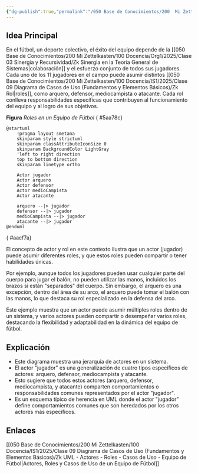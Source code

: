 ```yaml
---
{"dg-publish":true,"permalink":"/050 Base de Conocimientos/200  Mi Zettelkasten/100 Docencia/IS1/2025/Clase 09 Diagrama de Casos de Uso (Fundamentos y Elementos Básicos)/Zk UML - Actores - Roles - Equipo de Fútbol/","tags":["ejemploAplicación","UML","actores","modelado"]}
---
```


## Idea Principal

En el fútbol, un deporte colectivo, el éxito del equipo depende de la [[050 Base de Conocimientos/200  Mi Zettelkasten/100 Docencia/Org1/2025/Clase 03 Sinergia y Recursividad/Zk Sinergia en la Teoría General de Sistemas\|colaboración]] y el esfuerzo conjunto de todos sus jugadores. Cada uno de los 11 jugadores en el campo puede asumir distintos [[050 Base de Conocimientos/200  Mi Zettelkasten/100 Docencia/IS1/2025/Clase 09 Diagrama de Casos de Uso (Fundamentos y Elementos Básicos)/Zk Rol\|roles]], como arquero, defensor, mediocampista o atacante. Cada rol conlleva responsabilidades específicas que contribuyen al funcionamiento del equipo y al logro de sus objetivos.

**Figura**
_Roles en un Equipo de Fútbol_
{ #5aa78c}

```plantuml
@startuml
	!pragma layout smetana
	skinparam style strictuml
	skinparam classAttributeIconSize 0
	skinparam BackgroundColor LightGray
	'left to right direction
	top to bottom direction
	skinparam linetype ortho

    Actor jugador
    Actor arquero
    Actor defensor
    Actor medioCampista
    Actor atacante

    arquero --|> jugador
    defensor --|> jugador
    medioCampista --|> jugador
    atacante --|> jugador
@enduml
```
{ #aacf7a}


 
 El concepto de actor y rol en este contexto ilustra que un actor (jugador) puede asumir diferentes roles, y que estos roles pueden compartir o tener habilidades únicas.
 
 Por ejemplo, aunque todos los jugadores pueden usar cualquier parte del cuerpo para jugar el balón, no pueden utilizar las manos, incluidos los brazos si están "separados" del cuerpo. Sin embargo, el arquero es una excepción, dentro del área de su arco, el arquero puede tomar el balón con las manos, lo que destaca su rol especializado en la defensa del arco.

Este ejemplo muestra que un actor puede asumir múltiples roles dentro de un sistema, y varios actores pueden compartir o desempeñar varios roles, destacando la flexibilidad y adaptabilidad en la dinámica del equipo de fútbol.

## Explicación
- Este diagrama muestra una jerarquía de actores en un sistema.
- El actor "jugador" es una generalización de cuatro tipos específicos de actores: arquero, defensor, mediocampista y atacante.
- Esto sugiere que todos estos actores (arquero, defensor, mediocampista, y atacante) comparten comportamientos o responsabilidades comunes representados por el actor "jugador".
- Es un esquema típico de herencia en UML donde el actor "jugador" define comportamientos comunes que son heredados por los otros actores más específicos.

## Enlaces

[[050 Base de Conocimientos/200  Mi Zettelkasten/100 Docencia/IS1/2025/Clase 09 Diagrama de Casos de Uso (Fundamentos y Elementos Básicos)/Zk UML - Actores - Roles - Casos de Uso - Equipo de Fútbol\|Actores, Roles y Casos de Uso de un Equipo de Fútbol]]





